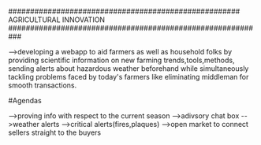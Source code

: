 ##################################################### AGRICULTURAL INNOVATION ###########################################################

-->developing a webapp to aid farmers as well as household folks by providing scientific information on new farming trends,tools,methods,
sending alerts about hazardous weather beforehand while simultaneously tackling problems faced by today's farmers like eliminating 
middleman for smooth transactions.


#Agendas

-->proving info with respect to the current season
-->adivsory chat box
-->weather alerts
-->critical alerts(fires,plaques)
-->open market to connect sellers straight to the buyers

